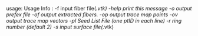 usage: Usage Info :
 -f <String>    input fiber file(*.vtk)
 -help          print this message
 -o <String>    output prefex file
 -of            output extracted fibers.
 -op            output trace map points
 -ov            output trace map vectors
 -pl <String>   Seed List File (one ptID in each line)
 -r <Integer>   ring number (default 2)
 -s <String>    input surface file(*.vtk)